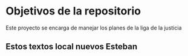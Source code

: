 # Objetivos de la repositorio

Este proyecto se encarga de manejar los planes de la liga de la justicia

## Estos textos local nuevos Esteban
